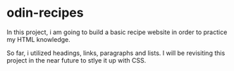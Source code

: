 # odin-recipes

In this project, i am going to build a basic recipe website in order to practice my HTML knowledge.

So far, i utilized headings, links, paragraphs and lists.
I will be revisiting this project in the near future to stlye it up with CSS.
